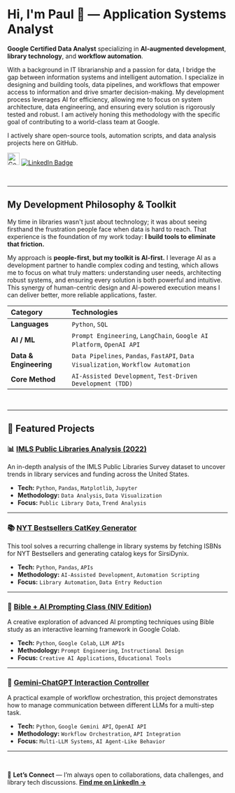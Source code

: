 # Hi, I'm Paul 👋 — Application Systems Analyst

**Google Certified Data Analyst** specializing in **AI-augmented development**, **library technology**, and **workflow automation**.

With a background in IT librarianship and a passion for data, I bridge the gap between information systems and intelligent automation. I specialize in designing and building tools, data pipelines, and workflows that empower access to information and drive smarter decision-making. My development process leverages AI for efficiency, allowing me to focus on system architecture, data engineering, and ensuring every solution is rigorously tested and robust. I am actively honing this methodology with the specific goal of contributing to a world-class team at Google.

I actively share open-source tools, automation scripts, and data analysis projects here on GitHub.

[<img src="https://img.shields.io/badge/Google%20Data%20Analytics-Certified-blue" alt="Google Data Analyst Certification Badge" height="28" />](https://www.credly.com/badges/d41670d1-a861-474d-be14-0c973c39d122/public_url) [<img src="https://img.shields.io/badge/LinkedIn-0077B5?style=for-the-badge&logo=linkedin&logoColor=white" alt="LinkedIn Badge" />](https://www.linkedin.com/in/systemslibrarian)

<br>

---

## My Development Philosophy & Toolkit

My time in libraries wasn't just about technology; it was about seeing firsthand the frustration people face when data is hard to reach. That experience is the foundation of my work today: **I build tools to eliminate that friction.**

My approach is **people-first, but my toolkit is AI-first.** I leverage AI as a development partner to handle complex coding and testing, which allows me to focus on what truly matters: understanding user needs, architecting robust systems, and ensuring every solution is both powerful and intuitive. This synergy of human-centric design and AI-powered execution means I can deliver better, more reliable applications, faster.

| Category          | Technologies                                                   |
| :---------------- | :------------------------------------------------------------- |
| **Languages** | `Python`, `SQL`                                                |
| **AI / ML** | `Prompt Engineering`, `LangChain`, `Google AI Platform`, `OpenAI API` |
| **Data & Engineering**| `Data Pipelines`, `Pandas`, `FastAPI`, `Data Visualization`, `Workflow Automation` |
| **Core Method** | `AI-Assisted Development`, `Test-Driven Development (TDD)`     |

<br>

---

## 🚀 Featured Projects

### 📊 [IMLS Public Libraries Analysis (2022)](https://github.com/systemslibrarian/imls-public-libraries-2022)
An in-depth analysis of the IMLS Public Libraries Survey dataset to uncover trends in library services and funding across the United States.
- **Tech:** `Python`, `Pandas`, `Matplotlib`, `Jupyter`
- **Methodology:** `Data Analysis`, `Data Visualization`
- **Focus:** `Public Library Data`, `Trend Analysis`

---

### 📚 [NYT Bestsellers CatKey Generator](https://github.com/systemslibrarian/NYT-Bestsellers-CatKey-Generator)
This tool solves a recurring challenge in library systems by fetching ISBNs for NYT Bestsellers and generating catalog keys for SirsiDynix.
- **Tech:** `Python`, `Pandas`, `APIs`
- **Methodology:** `AI-Assisted Development`, `Automation Scripting`
- **Focus:** `Library Automation`, `Data Entry Reduction`

---

### 🧠 [Bible + AI Prompting Class (NIV Edition)](https://github.com/systemslibrarian/bible-ai-prompting-class)
A creative exploration of advanced AI prompting techniques using Bible study as an interactive learning framework in Google Colab.
- **Tech:** `Python`, `Google Colab`, `LLM APIs`
- **Methodology:** `Prompt Engineering`, `Instructional Design`
- **Focus:** `Creative AI Applications`, `Educational Tools`

---

### 🤖 [Gemini-ChatGPT Interaction Controller](https://github.com/systemslibrarian/Gemini-ChatGPT-Interaction)
A practical example of workflow orchestration, this project demonstrates how to manage communication between different LLMs for a multi-step task.
- **Tech:** `Python`, `Google Gemini API`, `OpenAI API`
- **Methodology:** `Workflow Orchestration`, `API Integration`
- **Focus:** `Multi-LLM Systems`, `AI Agent-Like Behavior`

---

<br>

💬 **Let’s Connect** — I’m always open to collaborations, data challenges, and library tech discussions. **[Find me on LinkedIn →](https://www.linkedin.com/in/systemslibrarian)**
